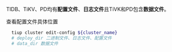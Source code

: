 TIDB、TiKV、PD均有**配置文件**、**日志文件**且TiVK和PD包含**数据文件**。

查看配置文件具体位置

```bash
  tiup cluster edit-config ${cluster_name}
  # deploy_dir 二进制文件、日志文件、配置文件
  # data_dir 数据文件
```

